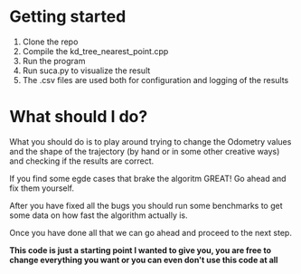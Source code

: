 # Getting started

1. Clone the repo
2. Compile the kd_tree_nearest_point.cpp
3. Run the program
4. Run suca.py to visualize the result  
5. The .csv files are used both for configuration and logging of the results

# What should I do?
What you should do is to play around trying to change the Odometry values and the shape of the trajectory (by hand or in some other creative ways) and checking if the results are correct.  

If you find some egde cases that brake the algoritm GREAT! Go ahead and fix them yourself.  

After you have fixed all the bugs you should run some benchmarks to get some data on how fast the algorithm actually is.

Once you have done all that we can go ahead and proceed to the next step.

**This code is just a starting point I wanted to give you, you are free to change everything you want or you can even don't use this code at all**
